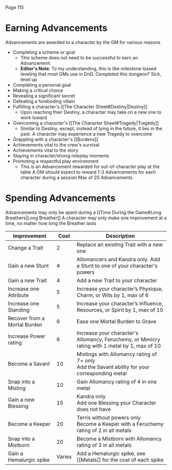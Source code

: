 Page 115
# Earning Advancements
Advancements are awarded to a character by the GM for various reasons
- Completing a scheme or goal
    - This scheme does not need to be successful to earn an Advancement
    - **Editor's Note**: To my understanding, this is like milestone-based leveling that most GMs use in DnD. Completed this dungeon? Sick, level up
- Completing a personal goal
- Making a critical choice
- Revealing a significant secret
- Defeating a foreboding villain
- Fulfilling a character's [[The Character Sheet#Destiny|Destiny]]
    - Upon reaching their Destiny, a character may take on a new one to work toward
- Overcoming a character's [[The Character Sheet#Tragedy|Tragedy]]
    - Similar to Destiny, except, instead of lying in the future, it lies in the past. A character may experience a new Tragedy to overcome
- Grappling with a character's [[Burdens]]
- Achievements vital to the crew's survival
- Achievements vital to the story
- Staying in character/strong roleplay moments
- Promoting a respectful play environment
    - This is an Advancement rewarded for out-of-character play at the table
A GM should expect to reward 1-3 Advancements for each character during a session
Max of 20 Advancements
# Spending Advancements
Advancements may only be spent during a [[Time During the Game#Long Breathers|Long Breather]]
A character may only make one improvement at a time, no matter how long the Breather lasts

| Improvement                  | Cost   | Description                                                                                      |
| ---------------------------- | ------ | ------------------------------------------------------------------------------------------------ |
| Change a Trait               | 2      | Replace an existing Trait with a new one                                                         |
| Gain a new Stunt             | 4      | Allomancers and Kandra only. Add a Stunt to one of your character's powers                       |
| Gain a new Trait             | 4      | Add a new Trait to your character                                                                |
| Increase one Attribute       | 5      | Increase your character’s Physique, Charm, or Wits by 1, max of 6                                |
| Increase one Standing        | 5      | Increase your character’s Influence, Resources, or Spirit by 1, max of 10                        |
| Recover from a Mortal Burden | 6      | Ease one Mortal Burden to Grave                                                                  |
| Increase Power rating        | 6      | Increase your character's Allomancy, Feruchemy, or Mimicry rating with 1 metal by 1, max of 10   |
| Become a Savant              | 10     | Mistings with Allomancy rating of 7+ only<br>Add the Savant ability for your corresponding metal |
| Snap into a Misting          | 10     | Gain Allomancy rating of 4 in one metal                                                          |
| Gain a new Blessing          | 15     | Kandra only<br>Add one Blessing your Character does not have                                     |
| Become a Keeper              | 20     | Terris without powers only<br>Become a Keeper with a Feruchemy rating of 2 in all metals         |
| Snap into a Mistborn         | 20     | Become a Mistborn with Allomancy rating of 3 in all metals                                       |
| Gain a Hemalurgic spike      | Varies | Add a Hemalurgic spike, see [[Metals]] for the cost of each spike                                |
